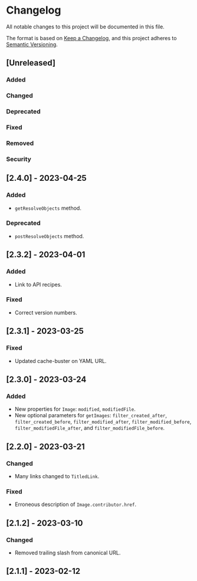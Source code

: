 # Changelog

All notable changes to this project will be documented in this file.

The format is based on [Keep a Changelog](https://keepachangelog.com/en/1.0.0/),
and this project adheres to [Semantic Versioning](https://semver.org/spec/v2.0.0.html).

## [Unreleased]

### Added

### Changed

### Deprecated

### Fixed

### Removed

### Security

## [2.4.0] - 2023-04-25

### Added

-   `getResolveObjects` method.

### Deprecated

-   `postResolveObjects` method.

## [2.3.2] - 2023-04-01

### Added

-   Link to API recipes.

### Fixed

-   Correct version numbers.

## [2.3.1] - 2023-03-25

### Fixed

-   Updated cache-buster on YAML URL.

## [2.3.0] - 2023-03-24

### Added

-   New properties for `Image`: `modified`, `modifiedFile`.
-   New optional parameters for `getImages`: `filter_created_after`, `filter_created_before`, `filter_modified_after`, `filter_modified_before`, `filter_modifiedFile_after`, and `filter_modifiedFile_before`.

## [2.2.0] - 2023-03-21

### Changed

-   Many links changed to `TitledLink`.

### Fixed

-   Erroneous description of `Image.contributor.href`.

## [2.1.2] - 2023-03-10

### Changed

-   Removed trailing slash from canonical URL.

## [2.1.1] - 2023-02-12
